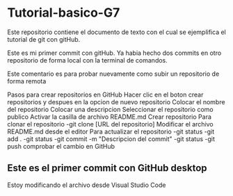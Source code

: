 # Tutorial-basico-G7
Este repositorio contiene el documento de texto con el cual se ejemplifica el tutorial de git con gitHub.

Este es mi primer commit con gitHub. Ya habia hecho dos commits en otro repositorio de forma local con la terminal de comandos.

Este comentario es para probar nuevamente como subir un repositorio de forma remota

Pasos para crear repositorios en GitHub
	Hacer clic en el boton crear repositorios y despues en la opcion de nuevo repositorio
	Colocar el nombre del repositorio
	Colocar una descripcion
	Seleccionar el repositorio como publico
	Activar la casilla de archivo README.md
	Crear repositorio
	Para clonar el repositorio
		-git clone [URL del repositorio]
	Modificar el archivo README.md desde el editor
Para actualizar el repositorio
	-git status
	-git add .
	-git status
	-git commit -m "Descripcion del commit"
	-git status
	-git push
	comprobar el cambio en GitHub

## Este es el primer commit con GitHub desktop
Estoy modificando el archivo desde Visual Studio Code
